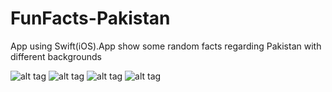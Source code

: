 FunFacts-Pakistan
=================

App using Swift(iOS).App show some random facts regarding Pakistan with different backgrounds


![alt tag](http://s25.postimg.org/yfexuc827/image.png)
![alt tag](http://s25.postimg.org/q8my2rhzj/image.png)
![alt tag](http://s25.postimg.org/nh3oc5jgv/image.png)
![alt tag](http://s25.postimg.org/oxf6uamdr/image.png)
